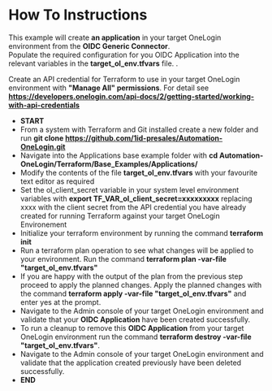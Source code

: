 # How To Instructions

This example will create **an application** in your target OneLogin environment from the **OIDC Generic Connector**. <br>
Populate the required configuration for you OIDC Application into the relevant variables in the **target_ol_env.tfvars** file. .

Create an API credential for Terraform to use in your target OneLogin environment with **"Manage All" permissions**. For detail see **https://developers.onelogin.com/api-docs/2/getting-started/working-with-api-credentials** 

- **START**
- From a system with Terraform and Git installed create a new folder and run **git clone https://github.com/1id-presales/Automation-OneLogin.git**
- Navigate into the Applications base example folder with **cd Automation-OneLogin/Terraform/Base_Examples/Applications/**
- Modify the contents of the file **target_ol_env.tfvars** with your favourite text editor as required
- Set the ol_client_secret variable in your system level environment variables with **export TF_VAR_ol_client_secret=xxxxxxxxx** replacing xxxx with the client secret from the API credential you have already created for running Terraform against your target OneLogin Environement
- Initialize your terraform environment by running the command **terraform init**
- Run a terraform plan operation to see what changes will be applied to your environment. Run the command **terraform plan -var-file "target_ol_env.tfvars"**
- If you are happy with the output of the plan from the previous step proceed to apply the planned changes. Apply the planned changes with the command **terraform apply -var-file "target_ol_env.tfvars"** and enter yes at the prompt.
- Navigate to the Admin console of your target OneLogin environment and validate that your **OIDC Application** have been created successfully.
- To run a cleanup to remove this **OIDC Application** from your target OneLogin environment run the command **terraform destroy -var-file "target_ol_env.tfvars"**.
- Navigate to the Admin console of your target OneLogin environment and validate that the application created previously have been deleted successfully.
- **END**
